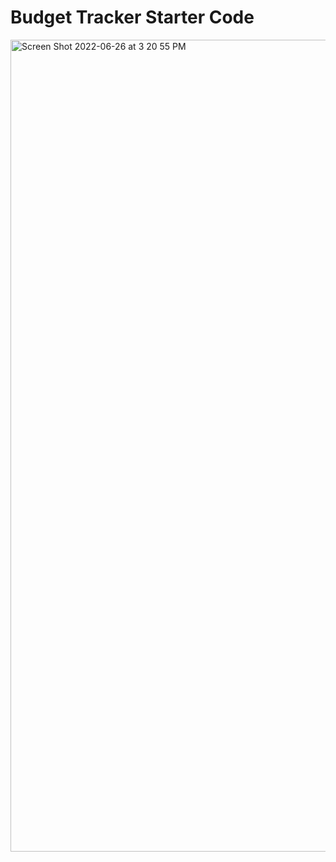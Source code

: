 # Budget Tracker Starter Code

<img width="1299" alt="Screen Shot 2022-06-26 at 3 20 55 PM" src="https://user-images.githubusercontent.com/86137077/175834271-aee5fb3e-ca43-4a84-a111-5e939f6aaa13.png">
